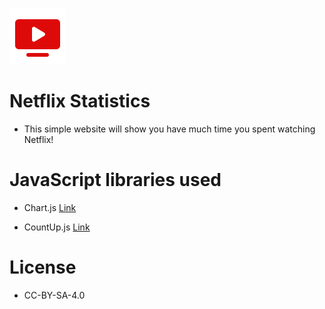 <p >
  <img src="./src/img/img_90.png" />
</p>

# Netflix Statistics

- This simple website will show you have much time you spent watching Netflix!

# JavaScript libraries used

- Chart.js [Link](https://github.com/chartjs/Chart.js)

- CountUp.js [Link](https://github.com/inorganik/CountUp.js)

# License

- CC-BY-SA-4.0
